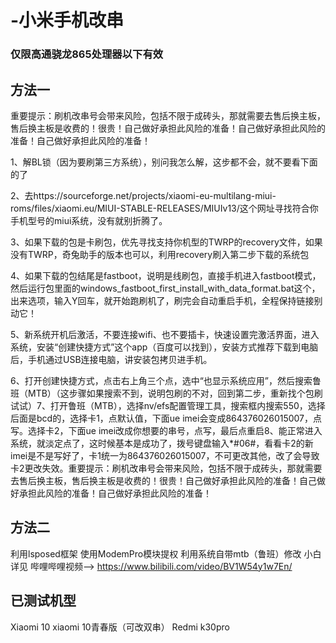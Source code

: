 # -小米手机改串

### 仅限高通骁龙865处理器以下有效
## 方法一
   重要提示：刷机改串号会带来风险，包括不限于成砖头，那就需要去售后换主板，售后换主板是收费的！很贵！自己做好承担此风险的准备！自己做好承担此风险的准备！自己做好承担此风险的准备！

1、解BL锁（因为要刷第三方系统），别问我怎么解，这步都不会，就不要看下面的了

2、去https://sourceforge.net/projects/xiaomi-eu-multilang-miui-roms/files/xiaomi.eu/MIUI-STABLE-RELEASES/MIUIv13/这个网址寻找符合你手机型号的miui系统，没有就别折腾了。

3、如果下载的包是卡刷包，优先寻找支持你机型的TWRP的recovery文件，如果没有TWRP，奇兔助手的版本也可以，利用recovery刷入第二步下载的系统包

4、如果下载的包结尾是fastboot，说明是线刷包，直接手机进入fastboot模式，然后运行包里面的windows_fastboot_first_install_with_data_format.bat这个，出来选项，输入Y回车，就开始跑刷机了，刷完会自动重启手机，全程保持链接别动它！

5、新系统开机后激活，不要连接wifi、也不要插卡，快速设置完激活界面，进入系统，安装“创建快捷方式”这个app（百度可以找到），安装方式推荐下载到电脑后，手机通过USB连接电脑，讲安装包拷贝进手机。

6、打开创建快捷方式，点击右上角三个点，选中“也显示系统应用”，然后搜索鲁班（MTB）（这步骤如果搜索不到，说明包刷的不对，回到第二步，重新找个包刷试试）7、打开鲁班（MTB），选择nv/efs配置管理工具，搜索框内搜索550，选择后面是bcd的，选择卡1，点默认值，下面ue imei会变成864376026015007，点写。选择卡2，下面ue imei改成你想要的串号，点写，最后点重启8、能正常进入系统，就淡定点了，这时候基本是成功了，拨号键盘输入*#06#，看看卡2的新imei是不是写好了，卡1统一为864376026015007，不可更改其他，改了会导致卡2更改失效。重要提示：刷机改串号会带来风险，包括不限于成砖头，那就需要去售后换主板，售后换主板是收费的！很贵！自己做好承担此风险的准备！自己做好承担此风险的准备！自己做好承担此风险的准备！

## 方法二
 利用lsposed框架 使用ModemPro模块提权 利用系统自带mtb（鲁班）修改 
 小白详见 哔哩哔哩视频--> https://www.bilibili.com/video/BV1W54y1w7En/
 
 ## 已测试机型
   Xiaomi 10     xiaomi 10青春版（可改双串）         Redmi k30pro 
 
